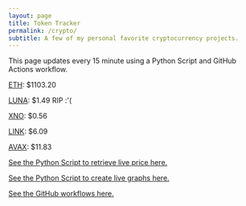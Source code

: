 ```yaml
---
layout: page
title: Token Tracker
permalink: /crypto/
subtitle: A few of my personal favorite cryptocurrency projects.
---
```


 This page updates every 15 minute using a Python Script and GitHub Actions workflow.


<!--BEGINCRYPTOINPUT-->
[ETH](https://smfxfc.github.io/crypto/eth.html): $1103.20

[LUNA](https://smfxfc.github.io/crypto/luna.html): $1.49 RIP :'(

[XNO](https://smfxfc.github.io/crypto/xno.html): $0.56

[LINK](https://smfxfc.github.io/crypto/link.html): $6.09

[AVAX](https://smfxfc.github.io/crypto/avax.html): $11.83

<!--ENDCRYPTOINPUT-->
 
 
[See the Python Script to retrieve live price here.](https://github.com/smfxfc/smfxfc.github.io/blob/master/src/get_cryptos.py)

[See the Python Script to create live graphs here.](https://github.com/smfxfc/smfxfc.github.io/blob/master/src/graph_crypto.py)

[See the GitHub workflows here.](https://github.com/smfxfc/smfxfc.github.io/blob/master/.github/workflows/)
